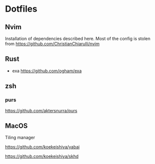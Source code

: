 # Dotfiles

## Nvim

Installation of dependencies described here. Most of the config is stolen from https://github.com/ChristianChiarulli/nvim

## Rust

* exa https://github.com/ogham/exa


## zsh

### purs

https://github.com/aktersnurra/purs

## MacOS

Tiling manager

https://github.com/koekeishiya/yabai

https://github.com/koekeishiya/skhd
